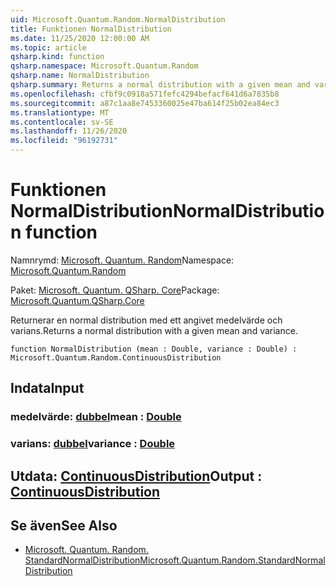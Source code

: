 ```yaml
---
uid: Microsoft.Quantum.Random.NormalDistribution
title: Funktionen NormalDistribution
ms.date: 11/25/2020 12:00:00 AM
ms.topic: article
qsharp.kind: function
qsharp.namespace: Microsoft.Quantum.Random
qsharp.name: NormalDistribution
qsharp.summary: Returns a normal distribution with a given mean and variance.
ms.openlocfilehash: cfbf9c0918a571fefc4294befacf641d6a7835b8
ms.sourcegitcommit: a87c1aa8e7453360025e47ba614f25b02ea84ec3
ms.translationtype: MT
ms.contentlocale: sv-SE
ms.lasthandoff: 11/26/2020
ms.locfileid: "96192731"
---
```

# <a name="normaldistribution-function"></a><span data-ttu-id="24d5b-102">Funktionen NormalDistribution</span><span class="sxs-lookup"><span data-stu-id="24d5b-102">NormalDistribution function</span></span>

<span data-ttu-id="24d5b-103">Namnrymd: [Microsoft. Quantum. Random](xref:Microsoft.Quantum.Random)</span><span class="sxs-lookup"><span data-stu-id="24d5b-103">Namespace: [Microsoft.Quantum.Random](xref:Microsoft.Quantum.Random)</span></span>

<span data-ttu-id="24d5b-104">Paket: [Microsoft. Quantum. QSharp. Core](https://nuget.org/packages/Microsoft.Quantum.QSharp.Core)</span><span class="sxs-lookup"><span data-stu-id="24d5b-104">Package: [Microsoft.Quantum.QSharp.Core](https://nuget.org/packages/Microsoft.Quantum.QSharp.Core)</span></span>


<span data-ttu-id="24d5b-105">Returnerar en normal distribution med ett angivet medelvärde och varians.</span><span class="sxs-lookup"><span data-stu-id="24d5b-105">Returns a normal distribution with a given mean and variance.</span></span>

```qsharp
function NormalDistribution (mean : Double, variance : Double) : Microsoft.Quantum.Random.ContinuousDistribution
```


## <a name="input"></a><span data-ttu-id="24d5b-106">Indata</span><span class="sxs-lookup"><span data-stu-id="24d5b-106">Input</span></span>

### <a name="mean--double"></a><span data-ttu-id="24d5b-107">medelvärde: [dubbel](xref:microsoft.quantum.lang-ref.double)</span><span class="sxs-lookup"><span data-stu-id="24d5b-107">mean : [Double](xref:microsoft.quantum.lang-ref.double)</span></span>




### <a name="variance--double"></a><span data-ttu-id="24d5b-108">varians: [dubbel](xref:microsoft.quantum.lang-ref.double)</span><span class="sxs-lookup"><span data-stu-id="24d5b-108">variance : [Double](xref:microsoft.quantum.lang-ref.double)</span></span>





## <a name="output--continuousdistribution"></a><span data-ttu-id="24d5b-109">Utdata: [ContinuousDistribution](xref:Microsoft.Quantum.Random.ContinuousDistribution)</span><span class="sxs-lookup"><span data-stu-id="24d5b-109">Output : [ContinuousDistribution](xref:Microsoft.Quantum.Random.ContinuousDistribution)</span></span>



## <a name="see-also"></a><span data-ttu-id="24d5b-110">Se även</span><span class="sxs-lookup"><span data-stu-id="24d5b-110">See Also</span></span>

- [<span data-ttu-id="24d5b-111">Microsoft. Quantum. Random. StandardNormalDistribution</span><span class="sxs-lookup"><span data-stu-id="24d5b-111">Microsoft.Quantum.Random.StandardNormalDistribution</span></span>](xref:Microsoft.Quantum.Random.StandardNormalDistribution)